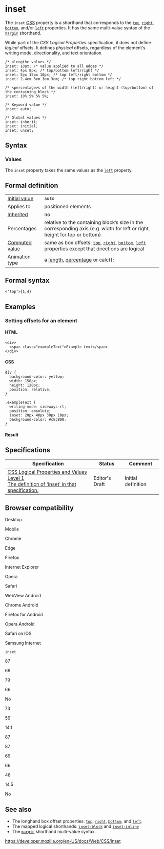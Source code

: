 # inset

The `inset` [CSS](https://developer.mozilla.org/en-US/docs/Web/CSS) property is a shorthand that corresponds to the [`top`](top), [`right`](right), [`bottom`](bottom), and/or [`left`](left) properties. It has the same multi-value syntax of the [`margin`](margin) shorthand.

While part of the _CSS Logical Properties_ specification, it does not define _logical_ offsets. It defines _physical_ offsets, regardless of the element's writing mode, directionality, and text orientation.

    /* <length> values */
    inset: 10px; /* value applied to all edges */
    inset: 4px 8px; /* top/bottom left/right */
    inset: 5px 15px 10px; /* top left/right bottom */
    inset: 2.4em 3em 3em 3em; /* top right bottom left */

    /* <percentage>s of the width (left/right) or height (top/bottom) of the containing block */
    inset: 10% 5% 5% 5%;

    /* Keyword value */
    inset: auto;

    /* Global values */
    inset: inherit;
    inset: initial;
    inset: unset;

## Syntax

### Values

The `inset` property takes the same values as the [`left`](left) property.

## Formal definition

<table><tbody><tr class="odd"><td><a href="initial_value">Initial value</a></td><td><code>auto</code></td></tr><tr class="even"><td>Applies to</td><td>positioned elements</td></tr><tr class="odd"><td><a href="inheritance">Inherited</a></td><td>no</td></tr><tr class="even"><td>Percentages</td><td>relative to the containing block’s size in the corresponding axis (e.g. width for left or right, height for top or bottom)</td></tr><tr class="odd"><td><a href="computed_value">Computed value</a></td><td>same as box offsets: <a href="top"><code>top</code></a>, <a href="right"><code>right</code></a>, <a href="bottom"><code>bottom</code></a>, <a href="left"><code>left</code></a> properties except that directions are logical</td></tr><tr class="even"><td>Animation type</td><td>a <a href="length#interpolation">length</a>, <a href="percentage#interpolation">percentage</a> or calc();</td></tr></tbody></table>

## Formal syntax

    <'top'>{1,4}

## Examples

### Setting offsets for an element

#### HTML

    <div>
      <span class="exampleText">Example text</span>
    </div>

#### CSS

    div {
      background-color: yellow;
      width: 150px;
      height: 120px;
      position: relative;
    }

    .exampleText {
      writing-mode: sideways-rl;
      position: absolute;
      inset: 20px 40px 30px 10px;
      background-color: #c8c800;
    }

#### Result

## Specifications

<table><thead><tr class="header"><th>Specification</th><th>Status</th><th>Comment</th></tr></thead><tbody><tr class="odd"><td><a href="https://drafts.csswg.org/css-logical/#propdef-inset">CSS Logical Properties and Values Level 1<br />
<span class="small">The definition of 'inset' in that specification.</span></a></td><td><span class="spec-ed">Editor's Draft</span></td><td>Initial definition</td></tr></tbody></table>

## Browser compatibility

Desktop

Mobile

Chrome

Edge

Firefox

Internet Explorer

Opera

Safari

WebView Android

Chrome Android

Firefox for Android

Opera Android

Safari on IOS

Samsung Internet

`inset`

87

69

79

66

No

73

56

14.1

87

87

69

66

48

14.5

No

## See also

- The longhand box offset properties: [`top`](top), [`right`](right), [`bottom`](bottom), and [`left`](left).
- The mapped logical shorthands: [`inset-block`](inset-block) and [`inset-inline`](inset-inline)
- The [`margin`](margin) shorthand multi-value syntax.

<a href="https://developer.mozilla.org/en-US/docs/Web/CSS/inset" class="_attribution-link">https://developer.mozilla.org/en-US/docs/Web/CSS/inset</a>
